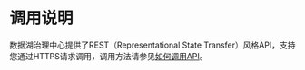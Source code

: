 # 调用说明<a name="dgc_02_0003"></a>

数据湖治理中心提供了REST（Representational State Transfer）风格API，支持您通过HTTPS请求调用，调用方法请参见[如何调用API](如何调用API.md)。

